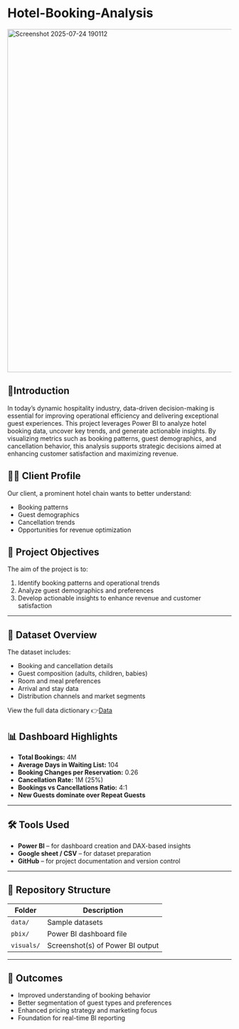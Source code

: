 # Hotel-Booking-Analysis

<img width="1374" height="770" alt="Screenshot 2025-07-24 190112" src="https://github.com/user-attachments/assets/94a7fd4f-7a07-444a-bdeb-434849d14b04" />


## 🔎Introduction 

In today’s dynamic hospitality industry, data-driven decision-making is essential for improving operational efficiency and delivering exceptional guest experiences. This project leverages Power BI to analyze hotel booking data, uncover key trends, and generate actionable insights. By visualizing metrics such as booking patterns, guest demographics, and cancellation behavior, this analysis supports strategic decisions aimed at enhancing customer satisfaction and maximizing revenue.

## 🧑‍💼 Client Profile

Our client, a prominent hotel chain wants to better understand:
- Booking patterns
- Guest demographics
- Cancellation trends
- Opportunities for revenue optimization

## 🎯 Project Objectives
The aim of the project is to:
1. Identify booking patterns and operational trends
2. Analyze guest demographics and preferences
3. Develop actionable insights to enhance revenue and customer satisfaction

---
## 🧾 Dataset Overview

The dataset includes:
- Booking and cancellation details
- Guest composition (adults, children, babies)
- Room and meal preferences
- Arrival and stay data
- Distribution channels and market segments
  
 View the full data dictionary 👉[Data](https://docs.google.com/spreadsheets/d/1U0w7gPJLUEJZexi2RLvKI2cFgtcC5n2t/edit?usp=drive_link&ouid=114133659675965678294&rtpof=true&sd=true)

## 📊 Dashboard Highlights

- **Total Bookings:** 4M
- **Average Days in Waiting List:** 104
- **Booking Changes per Reservation:** 0.26
- **Cancellation Rate:** 1M (25%)
- **Bookings vs Cancellations Ratio:** 4:1
- **New Guests dominate over Repeat Guests**

---

## 🛠 Tools Used

- **Power BI** – for dashboard creation and DAX-based insights
- **Google sheet / CSV** – for dataset preparation
- **GitHub** – for project documentation and version control

---

## 📂 Repository Structure

| Folder         | Description |
|----------------|-------------|
| `data/`        | Sample datasets |
| `pbix/`        | Power BI dashboard file |
| `visuals/`     | Screenshot(s) of Power BI output |

---

## 🚀 Outcomes

- Improved understanding of booking behavior
- Better segmentation of guest types and preferences
- Enhanced pricing strategy and marketing focus
- Foundation for real-time BI reporting









